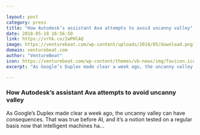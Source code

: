 ```yaml
---

layout: post
category: press
title: "How Autodesk’s assistant Ava attempts to avoid uncanny valley"
date: 2018-05-18 16:56:50
link: https://vrhk.co/2wPHlAQ
image: https://venturebeat.com/wp-content/uploads/2018/05/download.png?fit=1280%2C720&strip=all
domain: venturebeat.com
author: "VentureBeat"
icon: https://venturebeat.com/wp-content/themes/vb-news/img/favicon.ico
excerpt: "As Google’s Duplex made clear a week ago, the uncanny valley can have consequences. That was true before AI, and it’s a notion tested on a regular basis now that intelligent machines ha…"

---
```


### How Autodesk’s assistant Ava attempts to avoid uncanny valley

As Google’s Duplex made clear a week ago, the uncanny valley can have consequences. That was true before AI, and it’s a notion tested on a regular basis now that intelligent machines ha…
